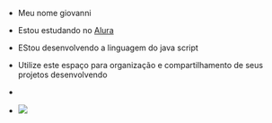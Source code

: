 - Meu nome giovanni

- Estou estudando no [Alura](https://www.google.com/search?q=alura&rlz=1CAXXPU_enBR1116&oq=alura&gs_lcrp=EgZjaHJvbWUyBggAEEUYOTINCAEQABiDARixAxiABDIHCAIQABiABDINCAMQABiDARixAxiABDINCAQQABiDARixAxiABDIHCAUQABiABDIHCAYQABiABDIHCAcQABiPAjIHCAgQABiPAjIHCAkQABiPAtIBCTc5ODFqMGoxNagCCLACAQ&sourceid=chrome&ie=UTF-8&safe=active&ssui=on)

- EStou desenvolvendo a linguagem do java script

- Utilize este espaço para organização e compartilhamento de seus projetos desenvolvendo
- 
- ![](https://media.giphy.com/media/QYXbFCK2kQC0kek1Ur/giphy.gif?cid=ecf05e47vp10lilnf5i3e5a6uf53dgbcsrc5qmf130wpffos&ep=v1_gifs_search&rid=giphy.gif&ct=g)
  
